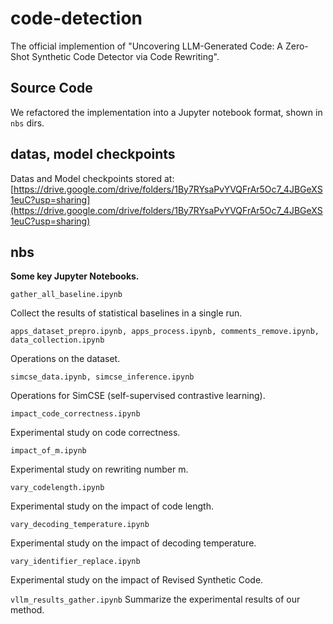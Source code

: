 # code-detection
The official implemention of "Uncovering LLM-Generated Code: A Zero-Shot Synthetic Code Detector via Code Rewriting".

## Source Code
We refactored the implementation into a Jupyter notebook format, shown in ```nbs``` dirs.

## datas, model checkpoints
Datas and Model checkpoints stored at: [https://drive.google.com/drive/folders/1By7RYsaPvYVQFrAr5Oc7_4JBGeXS1euC?usp=sharing](https://drive.google.com/drive/folders/1By7RYsaPvYVQFrAr5Oc7_4JBGeXS1euC?usp=sharing)


## nbs
**Some key Jupyter Notebooks.**

```gather_all_baseline.ipynb``` 

Collect the results of statistical baselines in a single run.

```apps_dataset_prepro.ipynb, apps_process.ipynb, comments_remove.ipynb, data_collection.ipynb```

Operations on the dataset.

```simcse_data.ipynb, simcse_inference.ipynb```

Operations for SimCSE (self-supervised contrastive learning).


```impact_code_correctness.ipynb```

Experimental study on code correctness.

```impact_of_m.ipynb```

Experimental study on rewriting number m.

```vary_codelength.ipynb```

Experimental study on the impact of code length.

```vary_decoding_temperature.ipynb```

Experimental study on the impact of decoding temperature.

```vary_identifier_replace.ipynb```

Experimental study on the impact of Revised Synthetic Code.

```vllm_results_gather.ipynb```
Summarize the experimental results of our method.
